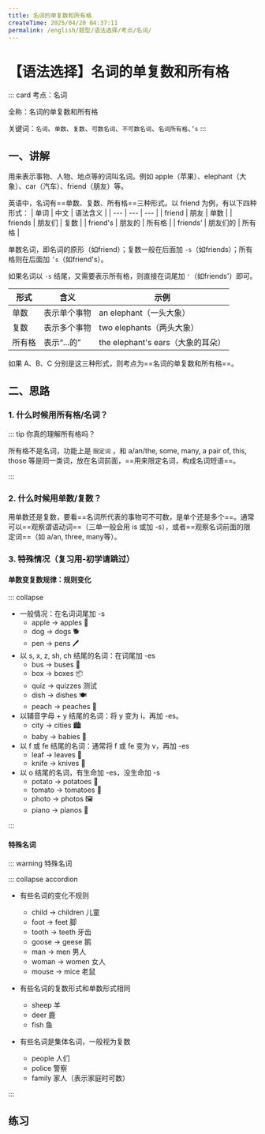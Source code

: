 ```yaml
---
title: 名词的单复数和所有格
createTime: 2025/04/20 04:37:11
permalink: /english/题型/语法选择/考点/名词/
---
```


# 【语法选择】名词的单复数和所有格
::: card
考点：名词

全称：名词的单复数和所有格

关键词：`名词`、`单数`、`复数`、`可数名词`、`不可数名词`、`名词所有格`、`’s`
:::
## 一、讲解

用来表示事物、人物、地点等的词叫名词。例如 apple（苹果）、elephant（大象）、car（汽车）、friend（朋友）等。

英语中，名词有==单数、复数、所有格==三种形式。以 friend 为例，有以下四种形式：
| 单词 | 中文 | 语法含义 |
| --- | --- | --- |
| friend | 朋友 | 单数 |
| friends | 朋友们 | 复数 |
| friend's | 朋友的 | 所有格 |
| friends’ | 朋友们的 | 所有格 |

单数名词，即名词的原形（如friend）；复数一般在后面加 `-s`（如friends）；所有格则在后面加 `’s`（如friend's）。

如果名词以 `-s` 结尾，又需要表示所有格，则直接在词尾加 `'`（如friends'）即可。

| 形式 | 含义 | 示例 |
| --- | --- | --- |
| 单数 | 表示单个事物 | an elephant（一头大象）|
| 复数 | 表示多个事物 | two elephants（两头大象）|
| 所有格 | 表示“...的” | the elephant's ears（大象的耳朵）|

如果 A、B、C 分别是这三种形式，则考点为==名词的单复数和所有格==。

## 二、思路

### 1. 什么时候用所有格/名词？

<MultipleChoice
:questions="[
  {
    stem: ['如果需要表示“...的”，则需要用所有格。这种情况下，后面往往会有一个名词。例如：','This is my ____ (friend) car.'],
    options: ['friend', 'friends', 'friend’s'],
    answer: 'friend’s',
    explanation: '句意：这是我朋友的汽车。由于后面有一个名词 car，所以需要用所有格来表示“我的*朋友的*汽车”。此题选C。'
  },
  {
    stem: ['反之，如果后面没有名词，则不需要用所有格','This is my ____ (friend).'],
    options: ['friend', 'friends', 'friend’s'],
    answer: 'friend',
    explanation: '句意：这是我的朋友。由于后面没有名词，不需要所有格，只需要名词，并且是单数，此题选A。'
  },
]"/>

::: tip 你真的理解所有格吗？

所有格不是名词，功能上是 `限定词` ，和 a/an/the, some, many, a pair of, this, those 等是同一类词，放在名词前面，==用来限定名词，构成名词短语==。

:::

### 2. 什么时候用单数/复数？

用单数还是复数，要看==名词所代表的事物可不可数，是单个还是多个==。通常可以==观察谓语动词==（三单一般会用 is 或加 -s），或者==观察名词前面的限定词==（如 a/an, three, many等）。

<FillIn
:questions="[
  {
    stem: ['请认真观察空格前面的限定词：','This is my {{1}} (friend).','These are my {{2}} (friends).'],
    answer: ['friend','friends'],
    explanation: '句意：这是我的朋友。这些是我的朋友。this is （这个是）意味着是单个，所以用单数friend；these are （这些是）意味着是多个，所以用复数friends。'
  },
  {
    stem: ['请认真观察空格前面的限定词：','many {{1}} (apple)','an {{2}} (apple)'],
    answer: ['apples','apple'],
    explanation: 'many（许多）意味着是多个，所以用复数apples；an（一个）意味着是单个，所以用单数apple。'
  }
]"/>


### 3. 特殊情况（复习用-初学请跳过）

#### 单数变复数规律：规则变化

::: collapse 

- 一般情况：在名词词尾加 -s
  - apple → apples 🍎
  - dog → dogs 🐕
  - pen → pens 🖊
- 以 s, x, z, sh, ch 结尾的名词：在词尾加 -es
  - bus → buses 🚌
  - box → boxes 📦
  - quiz → quizzes 测试
  - dish → dishes 🍽️
  - peach → peaches 🍑
- 以辅音字母 + y 结尾的名词：将 y 变为 i，再加 -es。
  - city → cities 🏙
  - baby → babies 👶
- 以 f 或 fe 结尾的名词：通常将 f 或 fe 变为 v，再加 -es
  - leaf → leaves 🍂
  - knife → knives 🔪
- 以 o 结尾的名词，有生命加 -es，没生命加 -s
  - potato → potatoes 🥔
  - tomato → tomatoes 🍅
  - photo → photos 🖼️
  - piano → pianos 🎹

:::

#### 特殊名词
::: warning 特殊名词

::: collapse accordion

- 有些名词的变化不规则
  - child → children 儿童
  - foot → feet 脚
  - tooth → teeth 牙齿
  - goose → geese 鹅
  - man → men 男人
  - woman → women 女人
  - mouse → mice 老鼠

- 有些名词的复数形式和单数形式相同
  - sheep 羊
  - deer 鹿
  - fish 鱼

- 有些名词是集体名词，一般视为复数
  - people 人们
  - police 警察
  - family 家人（表示家庭时可数）

:::

## 练习

<MultipleChoice
:questions="[
{
  stem: 'My \_\_\_\_\_\_ is not very big.',
  options: ['classroom', 'classrooms', 'classroom’s'],
  answer: 'classroom',
  explanation: '句意：我的教室不是很大。空格后面没有名词，前面有my，所以不需要用所有格，排除C。根据 is 可知用单数，选A。'
}
]"
/>